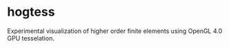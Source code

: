 # hogtess

Experimental visualization of higher order finite elements using OpenGL 4.0 GPU tesselation.
